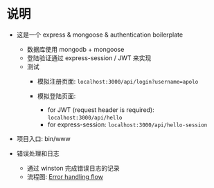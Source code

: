 # 说明
* 这是一个 express & mongoose & authentication boilerplate
  * 数据库使用 mongodb + mongoose
  * 登陆验证通过 express-session / JWT 来实现
  * 测试
    * 模拟注册页面: ``` localhost:3000/api/login?username=apolo ```

    * 模拟登陆页面:
        * for JWT (request header is required): ``` localhost:3000/api/hello ```
        * for express-session: ``` localhost:3000/api/hello-session ```

* 项目入口: bin/www

* 错误处理和日志
  * 通过 winston 完成错误日志的记录
  * 流程图:
[Error handling flow](./error-handling-flow.png)



     
